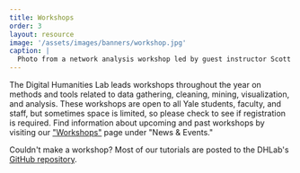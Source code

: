 ```yaml
---
title: Workshops
order: 3
layout: resource
image: '/assets/images/banners/workshop.jpg'
caption: |
  Photo from a network analysis workshop led by guest instructor Scott Weingart. Photo by Michael Marsland.
---
```

The Digital Humanities Lab leads workshops throughout the year on methods and tools related to data gathering, cleaning, mining, visualization, and analysis. These workshops are open to all Yale students, faculty, and staff, but sometimes space is limited, so please check to see if registration is required.
Find information about upcoming and past workshops by visiting our <a href=' {{ site.baseurl }}/events.html?q=workshops'>"Workshops"</a> page under "News & Events." 

Couldn't make a workshop? Most of our tutorials are posted to the DHLab's <a href='https://github.com/YaleDHLab' target='_blank'>GitHub repository</a>.
